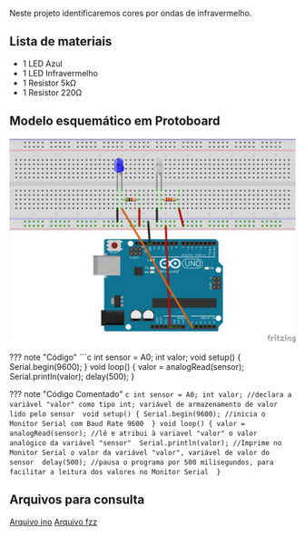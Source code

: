 Neste projeto identificaremos cores por ondas de infravermelho.

## Lista de materiais

 - 1 LED Azul
 - 1 LED Infravermelho
 - 1 Resistor 5kΩ
 - 1 Resistor 220Ω

## Modelo esquemático em Protoboard

![Modelo esquemático][proj15png]

??? note "Código"
    ```c
    int sensor = A0;
    int valor; 
    void setup() {
      Serial.begin(9600); 
    }
    void loop() {
      valor = analogRead(sensor); 
      Serial.println(valor);
      delay(500); 
    }


??? note "Código Comentado"
    ```c
    int sensor = A0;
    int valor; //declara a variável "valor" como tipo int; variável de armazenamento de valor lido pelo sensor 
    void setup() {
      Serial.begin(9600); //inicia o Monitor Serial com Baud Rate 9600 
    }
    void loop() {
      valor = analogRead(sensor); //lê e atribui à variavel "valor" o valor analógico da variável "sensor" 
      Serial.println(valor); //Imprime no Monitor Serial o valor da variável "valor", variável de valor do sensor 
      delay(500); //pausa o programa por 500 milisegundos, para facilitar a leitura dos valores no Monitor Serial 
    }
    ```

## Arquivos para consulta

[Arquivo ino][proj15ino]
[Arquivo fzz][proj15fzz]



[proj15png]: ../img/proj/proj15.png
[proj15ino]: ../arq/proj15.ino
[proj15fzz]: ../arq/proj15.fzz